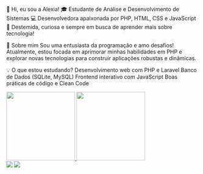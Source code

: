 👋 Hi, eu sou a Alexia!
🎓 Estudante de Análise e Desenvolvimento de Sistemas
💻 Desenvolvedora apaixonada por PHP, HTML, CSS e JavaScript
🚀 Destemida, curiosa e sempre em busca de aprender mais sobre tecnologia!

🚀 Sobre mim
Sou uma entusiasta da programação e amo desafios! Atualmente, estou focada em aprimorar minhas habilidades em PHP e explorar novas tecnologias para construir aplicações robustas e dinâmicas.

💡 O que estou estudando?
Desenvolvimento web com PHP e Laravel
Banco de Dados (SQLite, MySQL)
Frontend interativo com JavaScript
Boas práticas de código e Clean Code

<div>
<a href="https://github.com/alexiarodc">
<img loading="lazy" height="180em" src="https://github-readme-stats.vercel.app/api/top-langs/?username=alexiarodc&layout=compact&langs_count=7&theme=dracula"/>
<img loading="lazy" height="180em" src="https://github-readme-stats.vercel.app/api?username=seu-usuário-aqui&show_icons=true&theme=dracula&include_all_commits=true&count_private=true"/>
</div>
<div>
<a href = "mailto:contato@alexiarodcosta@gmail.com"><img loading="lazy" src="https://img.shields.io/badge/Gmail-D14836?style=for-the-badge&logo=gmail&logoColor=white" target="_blank"></a>
<a href="https://www.linkedin.com/in/alexiarodriguescosta" target="_blank"><img loading="lazy" src="https://img.shields.io/badge/-LinkedIn-%230077B5?style=for-the-badge&logo=linkedin&logoColor=white" target="_blank"></a>   
</div>
